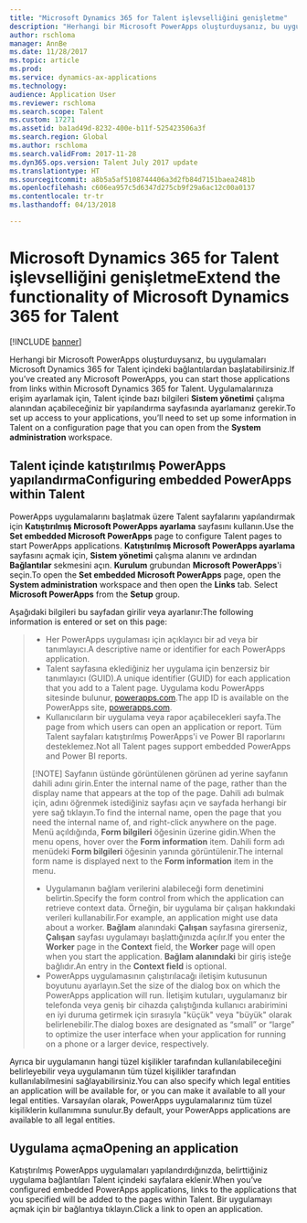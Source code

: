 ```yaml
---
title: "Microsoft Dynamics 365 for Talent işlevselliğini genişletme"
description: "Herhangi bir Microsoft PowerApps oluşturduysanız, bu uygulamaları Microsoft Dynamics 365 for Talent içindeki bağlantılardan başlatabilirsiniz."
author: rschloma
manager: AnnBe
ms.date: 11/28/2017
ms.topic: article
ms.prod: 
ms.service: dynamics-ax-applications
ms.technology: 
audience: Application User
ms.reviewer: rschloma
ms.search.scope: Talent
ms.custom: 17271
ms.assetid: ba1ad49d-8232-400e-b11f-525423506a3f
ms.search.region: Global
ms.author: rschloma
ms.search.validFrom: 2017-11-28
ms.dyn365.ops.version: Talent July 2017 update
ms.translationtype: HT
ms.sourcegitcommit: a8b5a5af5108744406a3d2fb84d7151baea2481b
ms.openlocfilehash: c606ea957c5d6347d275cb9f29a6ac12c00a0137
ms.contentlocale: tr-tr
ms.lasthandoff: 04/13/2018

---
```

# <a name="extend-the-functionality-of-microsoft-dynamics-365-for-talent"></a><span data-ttu-id="1a252-103">Microsoft Dynamics 365 for Talent işlevselliğini genişletme</span><span class="sxs-lookup"><span data-stu-id="1a252-103">Extend the functionality of Microsoft Dynamics 365 for Talent</span></span>

[!INCLUDE [banner](includes/banner.md)]

<span data-ttu-id="1a252-104">Herhangi bir Microsoft PowerApps oluşturduysanız, bu uygulamaları Microsoft Dynamics 365 for Talent içindeki bağlantılardan başlatabilirsiniz.</span><span class="sxs-lookup"><span data-stu-id="1a252-104">If you’ve created any Microsoft PowerApps, you can start those applications from links within Microsoft Dynamics 365 for Talent.</span></span> <span data-ttu-id="1a252-105">Uygulamalarınıza erişim ayarlamak için, Talent içinde bazı bilgileri **Sistem yönetimi** çalışma alanından açabileceğiniz bir yapılandırma sayfasında ayarlamanız gerekir.</span><span class="sxs-lookup"><span data-stu-id="1a252-105">To set up access to your applications, you’ll need to set up some information in Talent on a configuration page that you can open from the **System administration** workspace.</span></span>

## <a name="configuring-embedded-powerapps-within-talent"></a><span data-ttu-id="1a252-106">Talent içinde katıştırılmış PowerApps yapılandırma</span><span class="sxs-lookup"><span data-stu-id="1a252-106">Configuring embedded PowerApps within Talent</span></span>
<span data-ttu-id="1a252-107">PowerApps uygulamalarını başlatmak üzere Talent sayfalarını yapılandırmak için **Katıştırılmış Microsoft PowerApps ayarlama** sayfasını kullanın.</span><span class="sxs-lookup"><span data-stu-id="1a252-107">Use the **Set embedded Microsoft PowerApps** page to configure Talent pages to start PowerApps applications.</span></span> <span data-ttu-id="1a252-108">**Katıştırılmış Microsoft PowerApps ayarlama** sayfasını açmak için, **Sistem yönetimi** çalışma alanını ve ardından **Bağlantılar** sekmesini açın. **Kurulum** grubundan **Microsoft PowerApps**'i seçin.</span><span class="sxs-lookup"><span data-stu-id="1a252-108">To open the **Set embedded Microsoft PowerApps** page, open the **System administration** workspace and then open the **Links** tab. Select **Microsoft PowerApps** from the **Setup** group.</span></span> 

<span data-ttu-id="1a252-109">Aşağıdaki bilgileri bu sayfadan girilir veya ayarlanır:</span><span class="sxs-lookup"><span data-stu-id="1a252-109">The following information is entered or set on this page:</span></span> 

> - <span data-ttu-id="1a252-110">Her PowerApps uygulaması için açıklayıcı bir ad veya bir tanımlayıcı.</span><span class="sxs-lookup"><span data-stu-id="1a252-110">A descriptive name or identifier for each PowerApps application.</span></span>
> - <span data-ttu-id="1a252-111">Talent sayfasına eklediğiniz her uygulama için benzersiz bir tanımlayıcı (GUID).</span><span class="sxs-lookup"><span data-stu-id="1a252-111">A unique identifier (GUID) for each application that you add to a Talent page.</span></span> <span data-ttu-id="1a252-112">Uygulama kodu PowerApps sitesinde bulunur, [powerapps.com](http://powerapps.com/).</span><span class="sxs-lookup"><span data-stu-id="1a252-112">The app ID is available on the PowerApps site, [powerapps.com](http://powerapps.com/).</span></span> 
> - <span data-ttu-id="1a252-113">Kullanıcıların bir uygulama veya rapor açabilecekleri sayfa.</span><span class="sxs-lookup"><span data-stu-id="1a252-113">The page from which users can open an application or report.</span></span> <span data-ttu-id="1a252-114">Tüm Talent sayfaları katıştırılmış PowerApps'i ve Power BI raporlarını desteklemez.</span><span class="sxs-lookup"><span data-stu-id="1a252-114">Not all Talent pages support embedded PowerApps and Power BI reports.</span></span> 
> 
> [!NOTE]
>  <span data-ttu-id="1a252-115">Sayfanın üstünde görüntülenen görünen ad yerine sayfanın dahili adını girin.</span><span class="sxs-lookup"><span data-stu-id="1a252-115">Enter the internal name of the page, rather than the display name that appears at the top of the page.</span></span> <span data-ttu-id="1a252-116">Dahili adı bulmak için, adını öğrenmek istediğiniz sayfası açın ve sayfada herhangi bir yere sağ tıklayın.</span><span class="sxs-lookup"><span data-stu-id="1a252-116">To find the internal name, open the page that you need the internal name of, and right-click anywhere on the page.</span></span> <span data-ttu-id="1a252-117">Menü açıldığında, **Form bilgileri** öğesinin üzerine gidin.</span><span class="sxs-lookup"><span data-stu-id="1a252-117">When the menu opens, hover over the **Form information** item.</span></span> <span data-ttu-id="1a252-118">Dahili form adı menüdeki **Form bilgileri** öğesinin yanında görüntülenir.</span><span class="sxs-lookup"><span data-stu-id="1a252-118">The internal form name is displayed next to the **Form information** item in the menu.</span></span>
> 
> - <span data-ttu-id="1a252-119">Uygulamanın bağlam verilerini alabileceği form denetimini belirtin.</span><span class="sxs-lookup"><span data-stu-id="1a252-119">Specify the form control from which the application can retrieve context data.</span></span> <span data-ttu-id="1a252-120">Örneğin, bir uygulama bir çalışan hakkındaki verileri kullanabilir.</span><span class="sxs-lookup"><span data-stu-id="1a252-120">For example, an application might use data about a worker.</span></span> <span data-ttu-id="1a252-121">**Bağlam** alanındaki **Çalışan** sayfasına girerseniz, **Çalışan** sayfası uygulamayı başlattığınızda açılır.</span><span class="sxs-lookup"><span data-stu-id="1a252-121">If you enter the **Worker** page in the **Context** field, the **Worker** page will open when you start the application.</span></span> <span data-ttu-id="1a252-122">**Bağlam alanındaki** bir giriş isteğe bağlıdır.</span><span class="sxs-lookup"><span data-stu-id="1a252-122">An entry in the **Context field** is optional.</span></span> 
> - <span data-ttu-id="1a252-123">PowerApps uygulamasının çalıştırılacağı iletişim kutusunun boyutunu ayarlayın.</span><span class="sxs-lookup"><span data-stu-id="1a252-123">Set the size of the dialog box on which the PowerApps application will run.</span></span> <span data-ttu-id="1a252-124">İletişim kutuları, uygulamanız bir telefonda veya geniş bir cihazda çalıştığında kullanıcı arabirimini en iyi duruma getirmek için sırasıyla "küçük" veya "büyük" olarak belirlenebilir.</span><span class="sxs-lookup"><span data-stu-id="1a252-124">The dialog boxes are designated as “small” or “large” to optimize the user interface when your application for running on a phone or a larger device, respectively.</span></span> 

<span data-ttu-id="1a252-125">Ayrıca bir uygulamanın hangi tüzel kişilikler tarafından kullanılabileceğini belirleyebilir veya uygulamanın tüm tüzel kişilikler tarafından kullanılabilmesini sağlayabilirsiniz.</span><span class="sxs-lookup"><span data-stu-id="1a252-125">You can also specify which legal entities an application will be available for, or you can make it available to all your legal entities.</span></span> <span data-ttu-id="1a252-126">Varsayılan olarak, PowerApps uygulamalarınız tüm tüzel kişiliklerin kullanımına sunulur.</span><span class="sxs-lookup"><span data-stu-id="1a252-126">By default, your PowerApps applications are available to all legal entities.</span></span>

## <a name="opening-an-application"></a><span data-ttu-id="1a252-127">Uygulama açma</span><span class="sxs-lookup"><span data-stu-id="1a252-127">Opening an application</span></span>
<span data-ttu-id="1a252-128">Katıştırılmış PowerApps uygulamaları yapılandırdığınızda, belirttiğiniz uygulama bağlantıları Talent içindeki sayfalara eklenir.</span><span class="sxs-lookup"><span data-stu-id="1a252-128">When you’ve configured embedded PowerApps applications, links to the applications that you specified will be added to the pages within Talent.</span></span> <span data-ttu-id="1a252-129">Bir uygulamayı açmak için bir bağlantıya tıklayın.</span><span class="sxs-lookup"><span data-stu-id="1a252-129">Click a link to open an application.</span></span> 



